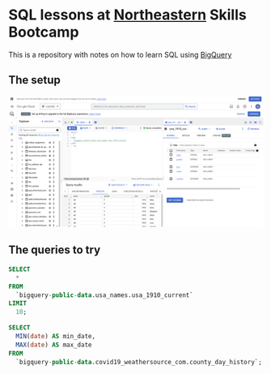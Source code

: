 # SQL lessons at [Northeastern](https://www.nulondon.ac.uk/) Skills Bootcamp

This is a repository with notes on how to learn SQL using [BigQuery](https://console.cloud.google.com/bigquery)

## The setup

![set up](bq_setup.png)

## The queries to try

```sql
SELECT
  *
FROM
  `bigquery-public-data.usa_names.usa_1910_current`
LIMIT
  10;
 ```

```sql
SELECT
  MIN(date) AS min_date,
  MAX(date) AS max_date
FROM
  `bigquery-public-data.covid19_weathersource_com.county_day_history`;
  ```
